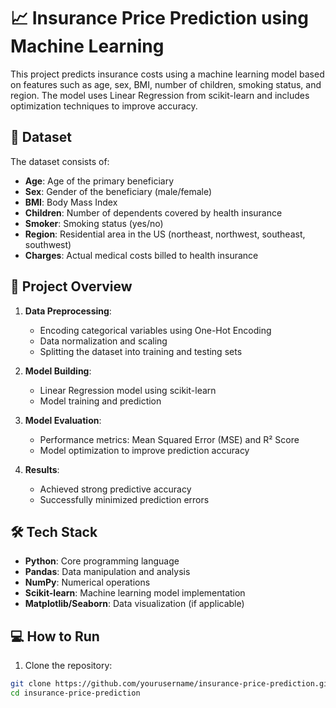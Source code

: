 # 📈 Insurance Price Prediction using Machine Learning

This project predicts insurance costs using a machine learning model based on features such as age, sex, BMI, number of children, smoking status, and region. The model uses Linear Regression from scikit-learn and includes optimization techniques to improve accuracy.

## 📝 Dataset
The dataset consists of:
- **Age**: Age of the primary beneficiary
- **Sex**: Gender of the beneficiary (male/female)
- **BMI**: Body Mass Index
- **Children**: Number of dependents covered by health insurance
- **Smoker**: Smoking status (yes/no)
- **Region**: Residential area in the US (northeast, northwest, southeast, southwest)
- **Charges**: Actual medical costs billed to health insurance

## 🚀 Project Overview
1. **Data Preprocessing**:
   - Encoding categorical variables using One-Hot Encoding
   - Data normalization and scaling
   - Splitting the dataset into training and testing sets

2. **Model Building**:
   - Linear Regression model using scikit-learn
   - Model training and prediction

3. **Model Evaluation**:
   - Performance metrics: Mean Squared Error (MSE) and R² Score
   - Model optimization to improve prediction accuracy

4. **Results**:
   - Achieved strong predictive accuracy
   - Successfully minimized prediction errors

## 🛠️ Tech Stack
- **Python**: Core programming language
- **Pandas**: Data manipulation and analysis
- **NumPy**: Numerical operations
- **Scikit-learn**: Machine learning model implementation
- **Matplotlib/Seaborn**: Data visualization (if applicable)

## 💻 How to Run
1. Clone the repository:
```bash
git clone https://github.com/yourusername/insurance-price-prediction.git
cd insurance-price-prediction
